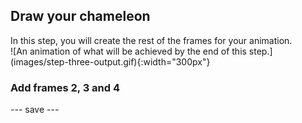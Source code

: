 ## Draw your chameleon

<div style="display: flex; flex-wrap: wrap">
<div style="flex-basis: 200px; flex-grow: 1; margin-right: 15px;">
In this step, you will create the rest of the frames for your animation. 
</div>
<div>
![An animation of what will be achieved by the end of this step.](images/step-three-output.gif){:width="300px"}
</div>
</div>

### Add frames 2, 3 and 4



--- save ---